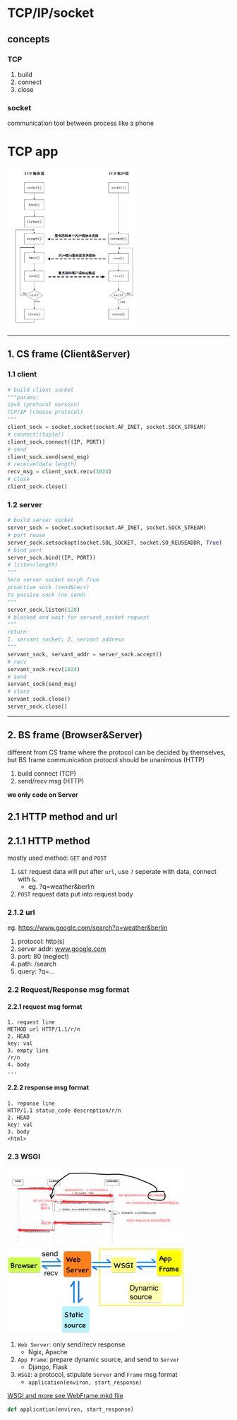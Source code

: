 # TCP/IP/socket
## concepts
### TCP
1. build
2. connect
3. close

### socket
communication tool between process like a phone

# TCP app
<img src='figure/tcp-socket-python.png' width=300>

---

## 1. CS frame (Client&Server)
### 1.1 client
```python
# build client socket
"""params:
ipv4 (protocol version)
TCP/IP (choose protocol)
"""
client_sock = socket.socket(socket.AF_INET, socket.SOCK_STREAM)
# connect((tuple))
client_sock.connect((IP, PORT))
# send
client_sock.send(send_msg)
# receive(data length)
recv_msg = client_sock.recv(1024)
# close
client_sock.close()
```
### 1.2 server
```python
# build server socket
server_sock = socket.socket(socket.AF_INET, socket.SOCK_STREAM)
# port reuse
server_sock.setsockopt(socket.SOL_SOCKET, socket.SO_REUSEADDR, True)
# bind port
server_sock.bind((IP, PORT))
# listen(length)
"""
here server socket morph from
proactive sock (send&recv)
to passive sock (no send)
"""
server_sock.listen(128)
# blocked and wait for servant_socket request
"""
return:
1. servant socket; 2. servant address
"""
servant_sock, servant_addr = server_sock.accept()
# recv
servant_sock.recv(1024)
# send
servant_sock(send_msg)
# close
servant_sock.close()
server_sock.close()
```
---
## 2. BS frame (Browser&Server)
different from CS frame where the protocol can be decided by themselves, but BS frame communication protocol should be unanimous (HTTP)

1. build connect (TCP)
2. send/recv msg (HTTP)

**we only code on Server**

## 2.1 HTTP method and url
## 2.1.1 HTTP method
mostly used method:
`GET` and `POST`

1. `GET` request data will put after `url`, use `?` seperate with data, connect with `&`.
    + eg. ?q=weather&berlin
2. `POST` request data put into request body


### 2.1.2 url
eg.
https://www.google.com/search?q=weather&berlin
1. protocol: http(s)
2. server addr: www.google.com
3. port: 80 (neglect)
4. path: /search
5. query: ?q=...

### 2.2 Request/Response msg format
#### 2.2.1 request msg format
```http
1. request line
METHOD url HTTP/1.1/r/n
2. HEAD
key: val
3. empty line
/r/n
4. body
...
```
#### 2.2.2 response msg format
```http
1. reponse line
HTTP/1.1 status_code descreption/r/n
2. HEAD
key: val
3. body
<html>
```
### 2.3 WSGI
<img src='figure/wsgi.png' width=400>
<img src='figure/wsgi.jpg' width=400>

1. `Web Server`: only send/recv response
    + Ngix, Apache
2. `App Frame`: prepare dynamic source, and send to `Server`
    + Django, Flask
3. `WSGI`: a protocol, stipulate `Server` and `Frame` msg format
    + `application(environ, start_response)`


[WSGI and more see WebFrame.mkd file](./WebFrame.mkd)

```python
def application(environ, start_response)
```
